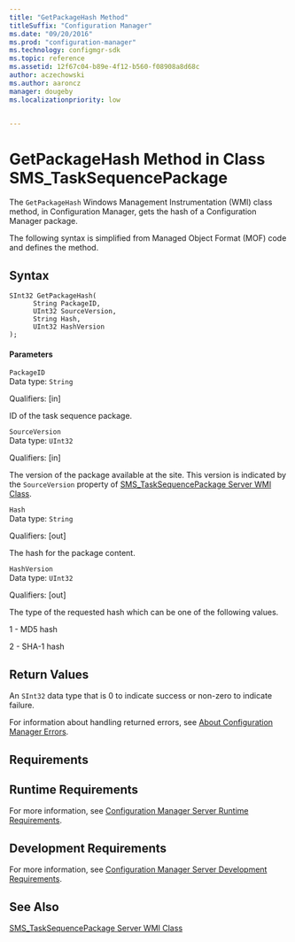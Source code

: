 ```yaml
---
title: "GetPackageHash Method"
titleSuffix: "Configuration Manager"
ms.date: "09/20/2016"
ms.prod: "configuration-manager"
ms.technology: configmgr-sdk
ms.topic: reference
ms.assetid: 12f67c04-b89e-4f12-b560-f08908a8d68c
author: aczechowski
ms.author: aaroncz
manager: dougebyms.localizationpriority: low


---
```

# GetPackageHash Method in Class SMS_TaskSequencePackage
The `GetPackageHash` Windows Management Instrumentation (WMI) class method, in Configuration Manager, gets the hash of a Configuration Manager package.  

 The following syntax is simplified from Managed Object Format (MOF) code and defines the method.  

## Syntax  

```  
SInt32 GetPackageHash(  
      String PackageID,  
      UInt32 SourceVersion,  
      String Hash,  
      UInt32 HashVersion  
);  
```  

#### Parameters  
 `PackageID`  
 Data type: `String`  

 Qualifiers: [in]  

 ID of the task sequence package.  

 `SourceVersion`  
 Data type: `UInt32`  

 Qualifiers: [in]  

 The version of the package available at the site. This version is indicated by the `SourceVersion` property of [SMS_TaskSequencePackage Server WMI Class](../../../develop/reference/osd/sms_tasksequencepackage-server-wmi-class.md).  

 `Hash`  
 Data type: `String`  

 Qualifiers: [out]  

 The hash for the package content.  

 `HashVersion`  
 Data type: `UInt32`  

 Qualifiers: [out]  

 The type of the requested hash which can be one of the following values.  

 1 - MD5 hash  

 2 - SHA-1 hash  

## Return Values  
 An `SInt32` data type that is 0 to indicate success or non-zero to indicate failure.  

 For information about handling returned errors, see [About Configuration Manager Errors](../../../develop/core/understand/about-configuration-manager-errors.md).  

## Requirements  

## Runtime Requirements  
 For more information, see [Configuration Manager Server Runtime Requirements](../../../develop/core/reqs/server-runtime-requirements.md).  

## Development Requirements  
 For more information, see [Configuration Manager Server Development Requirements](../../../develop/core/reqs/server-development-requirements.md).  

## See Also  
 [SMS_TaskSequencePackage Server WMI Class](../../../develop/reference/osd/sms_tasksequencepackage-server-wmi-class.md)
